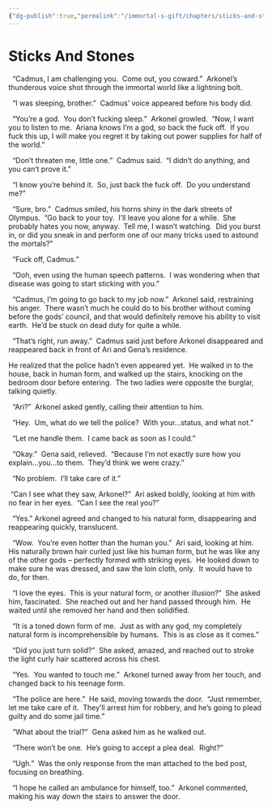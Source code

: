 ```yaml
---
{"dg-publish":true,"permalink":"/immortal-s-gift/chapters/sticks-and-stones/"}
---
```


# Sticks And Stones

  “Cadmus, I am challenging you.  Come out, you coward.”  Arkonel’s thunderous voice shot through the immortal world like a lightning bolt. 

  “I was sleeping, brother.”  Cadmus’ voice appeared before his body did.

  “You’re a god.  You don’t fucking sleep.”  Arkonel growled.  “Now, I want you to listen to me.  Ariana knows I’m a god, so back the fuck off.  If you fuck this up, I will make you regret it by taking out power supplies for half of the world.”

  “Don’t threaten me, little one.”  Cadmus said.  “I didn’t do anything, and you can’t prove it.”

  “I know you’re behind it.  So, just back the fuck off.  Do you understand me?”

  “Sure, bro.”  Cadmus smiled, his horns shiny in the dark streets of Olympus.  “Go back to your toy.  I’ll leave you alone for a while.  She probably hates you now, anyway.  Tell me, I wasn’t watching.  Did you burst in, or did you sneak in and perform one of our many tricks used to astound the mortals?”

  “Fuck off, Cadmus.”

  “Ooh, even using the human speech patterns.  I was wondering when that disease was going to start sticking with you.”

  “Cadmus, I’m going to go back to my job now.”  Arkonel said, restraining his anger.  There wasn’t much he could do to his brother without coming before the gods’ council, and that would definitely remove his ability to visit earth.  He’d be stuck on dead duty for quite a while.

  “That’s right, run away.”  Cadmus said just before Arkonel disappeared and reappeared back in front of Ari and Gena’s residence. 

He realized that the police hadn’t even appeared yet.  He walked in to the house, back in human form, and walked up the stairs, knocking on the bedroom door before entering.  The two ladies were opposite the burglar, talking quietly.

  “Ari?”  Arkonel asked gently, calling their attention to him.

  “Hey.  Um, what do we tell the police?  With your…status, and what not.”

  “Let me handle them.  I came back as soon as I could.”

  “Okay.”  Gena said, relieved.  “Because I’m not exactly sure how you explain…you…to them.  They’d think we were crazy.”

  “No problem.  I’ll take care of it.”

 “Can I see what they saw, Arkonel?”  Ari asked boldly, looking at him with no fear in her eyes.  “Can I see the real you?”

  “Yes.” Arkonel agreed and changed to his natural form, disappearing and reappearing quickly, translucent.

  “Wow.  You’re even hotter than the human you.”  Ari said, looking at him.  His naturally brown hair curled just like his human form, but he was like any of the other gods – perfectly formed with striking eyes.  He looked down to make sure he was dressed, and saw the loin cloth, only.  It would have to do, for then. 

  “I love the eyes.  This is your natural form, or another illusion?”  She asked him, fascinated.  She reached out and her hand passed through him.  He waited until she removed her hand and then solidified. 

  “It is a toned down form of me.  Just as with any god, my completely natural form is incomprehensible by humans.  This is as close as it comes.”

  “Did you just turn solid?”  She asked, amazed, and reached out to stroke the light curly hair scattered across his chest. 

  “Yes.  You wanted to touch me.”  Arkonel turned away from her touch, and changed back to his teenage form.

  “The police are here.”  He said, moving towards the door.  “Just remember, let me take care of it.  They’ll arrest him for robbery, and he’s going to plead guilty and do some jail time.”

  “What about the trial?”  Gena asked him as he walked out. 

  “There won’t be one.  He’s going to accept a plea deal.  Right?”

  “Ugh.”  Was the only response from the man attached to the bed post, focusing on breathing. 

  “I hope he called an ambulance for himself, too.”  Arkonel commented, making his way down the stairs to answer the door.